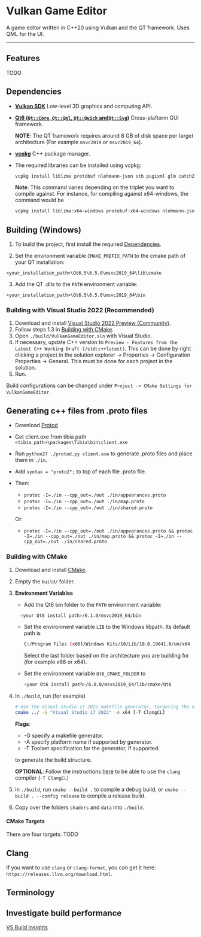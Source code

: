 # Vulkan Game Editor

A game editor written in C++20 using Vulkan and the QT framework. Uses QML for the UI.

---

## Features

TODO

## Dependencies

-   [**Vulkan SDK**](https://vulkan.lunarg.com/) Low-level 3D graphics and computing API.
-   [**Qt6 (`Qt::Core`, `Qt::Qml`, `Qt::Quick` and`Qt::Svg`)**](https://www.qt.io/download-open-source) Cross-plaftorm GUI framework.

    **NOTE**: The QT framework requires around 8 GB of disk space per target architecture (For example `msvc2019` or `msvc2019_64`).

-   [**vcpkg**](https://github.com/microsoft/vcpkg) C++ package manager.
-   The required libraries can be installed using vcpkg:

    ```sh
    vcpkg install liblzma protobuf nlohmann-json stb pugixml glm catch2 nano-signal-slot lua date
    ```

    **Note**: This command varies depending on the triplet you want to compile against.
    For instance, for compiling against x64-windows, the command would be

    ```sh
    vcpkg install liblzma:x64-windows protobuf:x64-windows nlohmann-json:x64-windows stb:x64-windows pugixml:x64-windows glm:x64-windows catch2:x64-windows nano-signal-slot:x64-windows lua:x64-windows date:x64-windows
    ```

## Building (Windows)

1. To build the project, first install the required [Dependencies](#dependencies).

2. Set the environment variable `CMAKE_PREFIX_PATH` to the cmake path of your QT installation:

```
<your_installation_path>\Qt6.5\6.5.0\msvc2019_64\lib\cmake
```
3. Add the QT .dlls to the `PATH` environment variable:
```
<your_installation_path>\Qt6.5\6.5.0\msvc2019_64\bin
```


### Building with Visual Studio 2022 (Recommended)

1. Download and install [Visual Studio 2022 Preview (Community)](https://visualstudio.microsoft.com/vs/).
2. Follow steps 1.3 in [Building with CMake](#Building-with-CMake).
3. Open `./build/VulkanGameEditor.sln` with Visual Studio.
4. If necessary, update C++ version to `Preview - Features from the Latest C++ Working Draft (/std:c++latest)`. This can be done by right clicking a project in the solution explorer -> Properties -> Configuration Properties -> General. This must be done for each project in the solution.
5. Run.

Build configurations can be changed under `Project -> CMake Settings for VulkanGameEditor`.

## Generating c++ files from .proto files

-   Download [Protod](https://github.com/sysdream/Protod)
-   Get client.exe from tibia path `<tibia_path>\packages\Tibia\bin\client.exe`
-   Run `python27 ./protod.py client.exe` to generate .proto files and place them in `./in`.
-   Add `syntax = "proto2";` to top of each file .proto file.
-   Then:

    -   `protoc -I=./in --cpp_out=./out ./in/appearances.proto`
    -   `protoc -I=./in --cpp_out=./out ./in/map.proto`
    -   `protoc -I=./in --cpp_out=./out ./in/shared.proto`

    Or:

    -   `protoc -I=./in --cpp_out=./out ./in/appearances.proto && protoc -I=./in --cpp_out=./out ./in/map.proto && protoc -I=./in --cpp_out=./out ./in/shared.proto`

### Building with CMake

1. Download and install [CMake](https://cmake.org/download/).
2. Empty the `build/` folder.
3. **Environment Variables**

    - Add the Qt6 bin folder to the `PATH` environment variable:

    ```sh
      <your Qt6 install path>/6.1.0/msvc2019_64/bin
    ```

    - Set the environment variable `LIB` to the Windows libpath. Its default path is

        ```sh
        C:/Program Files (x86)/Windows Kits/10/Lib/10.0.19041.0/um/x64
        ```

        Select the last folder based on the architecture you are building for (for example x86 or x64).

    - Set the environment variable `Qt6_CMAKE_FOLDER` to

        ```sh
        <your Qt6 install path>/6.0.0/msvc2019_64/lib/cmake/Qt6
        ```

4. In `./build`, run (for example)

    ```sh
    # Use the Visual Studio 17 2022 makefile generator, targeting the x64 platform with the ClangCL compiler.
    cmake ../ -G "Visual Studio 17 2022" -A x64 [-T ClangCL]
    ```

    **Flags**:

    - -G specify a makefile generator.
    - -A specify platform name if supported by generator.
    - -T Toolset specification for the generator, if supported.

    to generate the build structure.

    **OPTIONAL**: Follow the instructions [here](https://docs.microsoft.com/en-us/cpp/build/clang-support-msbuild?view=vs-2019) to be able to use the `clang` compiler (`-T ClangCL`)

5. In `./build`, run `cmake --build .` to compile a debug build, or `cmake --build . --config release` to compile a release build.

6. Copy over the folders `shaders` and `data` into `./build`.

#### CMake Targets

There are four targets:
TODO

## Clang

If you want to use `clang` or `clang-format`, you can get it here: `https://releases.llvm.org/download.html`.

## Terminology

## Investigate build performance

[VS Build Insights](https://devblogs.microsoft.com/cppblog/introducing-c-build-insights/)
